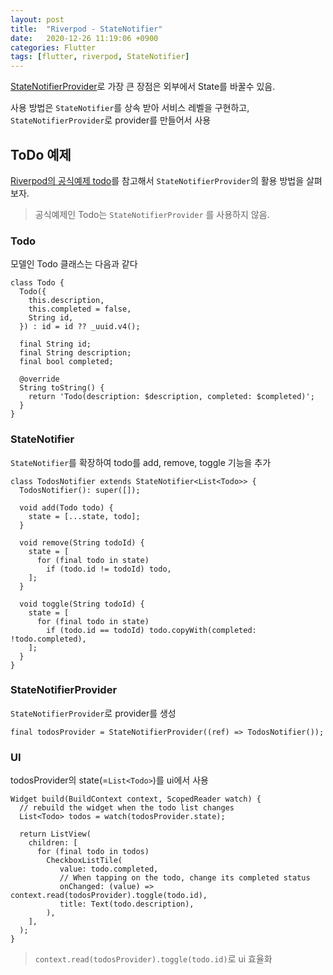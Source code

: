 ```yaml
---
layout: post
title:  "Riverpod - StateNotifier"
date:   2020-12-26 11:19:06 +0900
categories: Flutter
tags: [flutter, riverpod, StateNotifier]
---
```


[StateNotifierProvider](https://pub.dev/documentation/riverpod/latest/all/StateNotifierProvider-class.html)로 가장 큰 장점은 외부에서 State를 바꿀수 있음. 

사용 방법은 `StateNotifier`를 상속 받아 서비스 레벨을 구현하고, `StateNotifierProvider`로 provider를 만들어서 사용


## ToDo 예제
[Riverpod의 공식예제 todo](https://github.com/rrousselGit/river_pod/blob/master/examples/todos/README.md)를 참고해서 `StateNotifierProvider`의 활용 방법을 살펴 보자.

> 공식예제인 Todo는 `StateNotifierProvider` 를 사용하지 않음.

### Todo
모델인 Todo 클래스는 다음과 같다
```
class Todo {
  Todo({
    this.description,
    this.completed = false,
    String id,
  }) : id = id ?? _uuid.v4();

  final String id;
  final String description;
  final bool completed;

  @override
  String toString() {
    return 'Todo(description: $description, completed: $completed)';
  }
}
```

### StateNotifier
`StateNotifier`를 확장하여 todo를 add, remove, toggle 기능을 추가
```
class TodosNotifier extends StateNotifier<List<Todo>> {
  TodosNotifier(): super([]);

  void add(Todo todo) {
    state = [...state, todo];
  }

  void remove(String todoId) {
    state = [
      for (final todo in state)
        if (todo.id != todoId) todo,
    ];
  }

  void toggle(String todoId) {
    state = [
      for (final todo in state)
        if (todo.id == todoId) todo.copyWith(completed: !todo.completed),
    ];
  }
}
```

### StateNotifierProvider
`StateNotifierProvider`로 provider를 생성
```
final todosProvider = StateNotifierProvider((ref) => TodosNotifier());
```

### UI
todosProvider의 state(=`List<Todo>`)를 ui에서 사용

```
Widget build(BuildContext context, ScopedReader watch) {
  // rebuild the widget when the todo list changes
  List<Todo> todos = watch(todosProvider.state);

  return ListView(
    children: [
      for (final todo in todos)
        CheckboxListTile(
           value: todo.completed,
           // When tapping on the todo, change its completed status
           onChanged: (value) => context.read(todosProvider).toggle(todo.id),
           title: Text(todo.description),
        ),
    ],
  );
}
```

> `context.read(todosProvider).toggle(todo.id)`로 ui 효율화